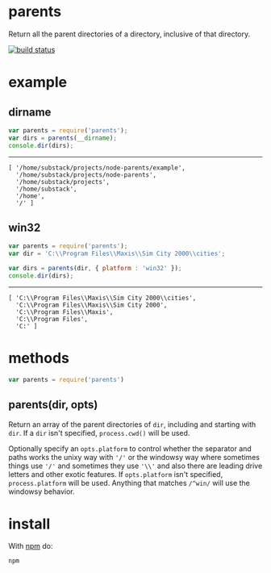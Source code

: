 # parents

Return all the parent directories of a directory, inclusive of that directory.

[![build status](https://secure.travis-ci.org/substack/node-parents.png)](http://travis-ci.org/substack/node-parents)

# example

## dirname

``` js
var parents = require('parents');
var dirs = parents(__dirname);
console.dir(dirs);
```

***

```
[ '/home/substack/projects/node-parents/example',
  '/home/substack/projects/node-parents',
  '/home/substack/projects',
  '/home/substack',
  '/home',
  '/' ]
```

## win32

``` js
var parents = require('parents');
var dir = 'C:\\Program Files\\Maxis\\Sim City 2000\\cities';

var dirs = parents(dir, { platform : 'win32' });
console.dir(dirs);
```

***

```
[ 'C:\\Program Files\\Maxis\\Sim City 2000\\cities',
  'C:\\Program Files\\Maxis\\Sim City 2000',
  'C:\\Program Files\\Maxis',
  'C:\\Program Files',
  'C:' ]
```

# methods

``` js
var parents = require('parents')
```

## parents(dir, opts)

Return an array of the parent directories of `dir`, including and starting with
`dir`. If a `dir` isn't specified, `process.cwd()` will be used.

Optionally specify an `opts.platform` to control whether the separator and paths
works the unixy way with `'/'` or the windowsy way where sometimes things use
`'/'` and sometimes they use `'\\'` and also there are leading drive letters and
other exotic features. If `opts.platform` isn't specified, `process.platform`
will be used. Anything that matches `/^win/` will use the windowsy behavior.

# install

With [npm](http://npmjs.org) do:

```
npm